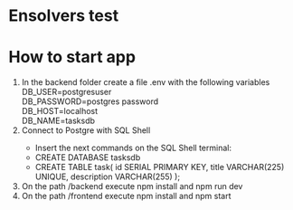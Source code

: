 <h1>Ensolvers test</h1>

<h1>How to start app</h1>

<div>
  <ol>
  <li>In the backend folder create a file .env with the following variables
  </br>
  DB_USER=postgresuser
  </br>
  DB_PASSWORD=postgres password
  </br>
  DB_HOST=localhost 
  </br>
  DB_NAME=tasksdb
  
  </li>
  <li>Connect to Postgre with SQL Shell</li>
  <ul>
  <li>Insert the next commands on the SQL Shell terminal:</li>
  <li>CREATE DATABASE tasksdb</li>
  <li>CREATE TABLE task(
    id SERIAL PRIMARY KEY,
    title VARCHAR(225) UNIQUE,
    description VARCHAR(255)
);</li>
  </ul>
  <li>On the path /backend execute npm install and npm run dev </li>
  <li>On the path /frontend execute npm install and npm start</li>
 
  </ol>
</div>
